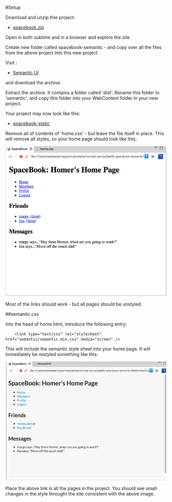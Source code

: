 #Setup

Download and unzip thie project:

- [spacebook.zip](./archives/spacebook-static.zip)

Open in both sublime and in a browser and explore the site.

Create new folder called spacebook-semantic - and copy over all the files from the above project into this new project

Visit :

- <a href="http://semantic-ui.com" target="_blank"> Semantic UI </a>

and download the archive.

Extract the archive. It contains a folder called 'dist'. Rename this folder to 'semantic', and copy this folder into your WebContent folder in your new project.

Your project may now look like this:

- [spacebook-static](./archives/spacebook-static/home.html)

Remove all of contents of 'home.css' - but leave the file itself in place. This will remove all styles, so your home page should look like this:

![](./img/02x.png)

Most of the links should work - but all pages should be unstyled.

##semanitc.css

Into the head of home.html, introduce the following entry:

~~~
    <link type="text/css" rel="stylesheet" href="semantic/semantic.min.css" media="screen" />
~~~

This will include the semantic style sheet into your home page. It will immediately be restyled something like this:

![](img/03x.png)

Place the above link is all the pages in the project. You should see small changes in the style throught the site consistent with the above image.

